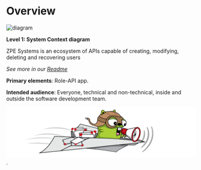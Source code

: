 # Overview

![diagram](https://www.plantuml.com/plantuml/svg/0/ZPLTRu8m58Rl-oiwxyKb9hlWOf499cOg2yCboxAG3keqV9IKkcHP_Eyh1GIXhN97ptcVjkyv76O5GvGTqmI0kmZl3Xc6dhjo0kjb6SpTZMyjDuuNb4kGaWIFKNuOXoHZY6VIisJxofFcdcFvKkMnm7GSKeoO5c0xNBHI0YBCHOaEi7RjvU8zy9or-wO-I4gYm-vtJ75AVbJdyJtBMIoV-tf64O_74e5j-TQJzUhq5H5Yw0iLk2CP6htrLd3FM6vE9et9Ha92bEn9mOoGf4gZEygUoJf0n-W-e3LP1nWQtUSCJ5RWphvr08rdbn9pEhr_0A283rcEA4fXIZ8IxYb9CQ_B4GEGep16tnYER1B6cC9vOtanWdy0yYSZ4Gyt7eyWAaHN1_mbE1UepYsV3uz78R_VfrWwTI0zkmMhN0kgDJLoMvH74qaQSbk7bbojNI7R8ab37bIctQ0A1LNeoZvhaJlnHAvyEx_wMWI__dBam3fnIB3hJX28fYq6Z1Cu0I2fes4CjmNg6gdJfSQhqtKsIbLWw8vXFCfQqxmO6WgT-egcR83eADARcx8fegFe334r4qLLLKadc1UJH5_b6-Mggjyelz85robWXhEe_3F_0m00)


**Level 1: System Context diagram**

ZPE Systems is an ecosystem of APIs capable of creating, modifying, deleting and recovering users

_See more in our [Readme](https://github.com/wstiehler/zpe-project)_

**Primary elements**: Role-API app.

**Intended audience**: Everyone, technical and non-technical, inside and outside the software development team.

![alt text for screen readers](banner.png "Text to show on mouseover").